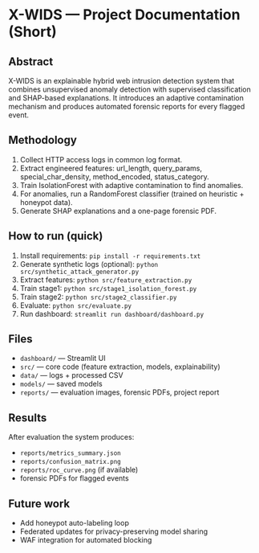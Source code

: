 # X-WIDS — Project Documentation (Short)

## Abstract
X-WIDS is an explainable hybrid web intrusion detection system that combines unsupervised anomaly detection with supervised classification and SHAP-based explanations. It introduces an adaptive contamination mechanism and produces automated forensic reports for every flagged event.

## Methodology
1. Collect HTTP access logs in common log format.  
2. Extract engineered features: url_length, query_params, special_char_density, method_encoded, status_category.  
3. Train IsolationForest with adaptive contamination to find anomalies.  
4. For anomalies, run a RandomForest classifier (trained on heuristic + honeypot data).  
5. Generate SHAP explanations and a one-page forensic PDF.

## How to run (quick)
1. Install requirements: `pip install -r requirements.txt`  
2. Generate synthetic logs (optional): `python src/synthetic_attack_generator.py`  
3. Extract features: `python src/feature_extraction.py`  
4. Train stage1: `python src/stage1_isolation_forest.py`  
5. Train stage2: `python src/stage2_classifier.py`  
6. Evaluate: `python src/evaluate.py`  
7. Run dashboard: `streamlit run dashboard/dashboard.py`

## Files
- `dashboard/` — Streamlit UI  
- `src/` — core code (feature extraction, models, explainability)  
- `data/` — logs + processed CSV  
- `models/` — saved models  
- `reports/` — evaluation images, forensic PDFs, project report

## Results
After evaluation the system produces:
- `reports/metrics_summary.json`  
- `reports/confusion_matrix.png`  
- `reports/roc_curve.png` (if available)  
- forensic PDFs for flagged events

## Future work
- Add honeypot auto-labeling loop  
- Federated updates for privacy-preserving model sharing  
- WAF integration for automated blocking
